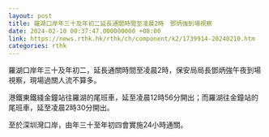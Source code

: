 ```yaml
---
layout: post
title: 羅湖口岸年三十及年初二延長通關時間至凌晨2時　鄧炳強到場視察
date: 2024-02-10 00:37:47.000000000 +08:00
link: https://news.rthk.hk/rthk/ch/component/k2/1739914-20240210.htm
categories: rthk
---
```


羅湖口岸年三十及年初二，延長通關時間至凌晨2時，保安局局長鄧炳強午夜到場視察，現場過關人流不算多。

港鐵東鐵綫金鐘站往羅湖的尾班車，延至凌晨12時56分開出；而羅湖往金鐘站的尾班車，延至凌晨2時30分開出。

至於深圳灣口岸，由年三十至年初四會實施24小時通關。
